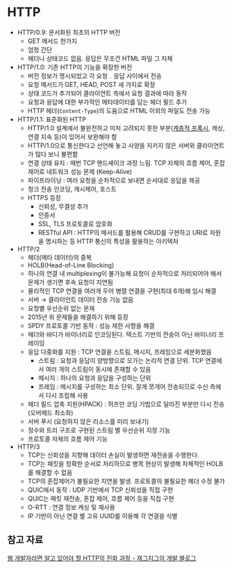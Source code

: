# HTTP

- HTTP/0.9: 문서화된 최초의 HTTP 버전
  - GET 메서드 한가지
  - 엄청 간단
  - 헤더나 상태코드 없음. 응답은 무조건 HTML 파일 그 자체
- HTTP/1.0: 기존 HTTP의 기능을 확장한 버전
  - 버전 정보가 명시되었고 각 요청﹒응답 사이에서 전송
  - 요청 메서드가 GET, HEAD, POST 세 가지로 확장
  - 상태 코드가 추가되어 클라이언트 측에서 요청 결과에 따라 동작
  - 요청과 응답에 대한 부가적인 메타데이터를 담는 헤더 필드 추가
  - HTTP 헤더(`Content-Type`)의 도움으로 HTML 이외의 파일도 전송 가능
- HTTP/1.1: 표준화된 HTTP
  - HTTP/1.0 설계에서 불완전하고 미처 고려되지 못한 부분([계층적 프록시](https://yeojin-dev.github.io/blog/dumb-proxy/), 캐싱, 연결 지속 등)이 있어서 보완해야 함
  - HTTP/1.0으로 통신한다고 선언해 놓고 사양을 지키지 않은 서버와 클라이언트가 많다 보니 불편함
  - 연결 상태 유지 : 매번 TCP 핸드셰이크 과정 느림. TCP 자체의 흐름 제어, 혼잡 제어로 네트워크 성능 문제 (Keep-Alive)
  - 파이프라이닝 : 여러 요청을 순차적으로 보내면 순서대로 응답을 제공
  - 청크 전송 인코딩, 캐시제어, 호스트
  - HTTPS 등장
    - 신뢰성, 무결성 추가
    - 인증서
    - SSL, TLS 프로토콜로 암호화
    - RESTful API : HTTP의 메서드를 활용해 CRUD를 구현하고 URI로 자원을 명시하는 등 HTTP 통신의 특성을 활용하는 아키텍처
- HTTP/2
  - 헤더(메타 데이터)의 중복
  - HOLB(Head-of-Line Blocking)
  - 하나의 연결 내 multiplexing이 불가능해 요청이 순차적으로 처리되어야 해서 문제가 생기면 후속 요청이 지연됨
  - 물리적인 TCP 연결을 여러개 두어 병렬 연결을 구현(최대 6개)해 임시 해결
  - 서버 → 클라이언트 데이터 전송 기능 없음
  - 요청별 우선순위 없는 문제
  - 2015년 위 문제들을 해결하기 위해 등장
  - SPDY 프로토콜 기반 동작 : 성능 제한 사항을 해결
  - 헤더와 바디가 바이너리로 인코딩된다. 텍스트 기반의 전송이 아닌 바이너리 프레이밍
  - 응답 다중화를 지원 : TCP 연결을 스트림, 메시지, 프레임으로 세분화했음
    - 스트림 : 요청과 응답이 양방향으로 오가는 논리적 연결 단위. TCP 연결에서 여러 개의 스트림이 동시에 존재할 수 있음
    - 메시지 : 하나의 요청과 응답을 구성하는 단위
    - 프레임 : 메시지를 구성하는 최소 단위. 잘게 쪼개어 전송되므로 수신 측에서 다시 조립해 사용
  - 헤더 필드 압축 지원(HPACK) : 허프만 코딩 기법으로 달라진 부분만 다시 전송 (오버헤드 최소화)
  - 서버 푸시 (요청하지 않은 리소스를 미리 보내기)
  - 정수와 트리 구조로 구현된 스트림 별 우선순위 지정 기능
  - 프로토콜 자체의 흐름 제어 기능
- HTTP/3
  - TCP는 신뢰성을 지향해 데이터 손실이 발생하면 재전송을 수행한다.
  - TCP는 패킷을 정확한 순서로 처리하므로 병목 현상이 발생해 자체적인 HOLB를 해결할 수 없음
  - TCP의 혼잡제어가 불필요한 지연을 발생. 프로토콜의 불필요한 헤더 수정 불가
  - QUIC에서 동작 : UDP 기반에서 TCP 신뢰성을 직접 구현
  - QUIC는 패킷 재전송, 혼잡 제어, 흐름 제어 등을 직접 구현
  - O-RTT : 연결 정보 캐싱 및 재사용
  - IP 기반이 아닌 연결 별 고유 UUID를 이용해 각 연결을 식별

## 참고 자료

[웹 개발자라면 알고 있어야 할 HTTP의 진화 과정 - 재그지그의 개발 블로그](https://wormwlrm.github.io/2022/09/02/Evolution-of-HTTP.html)
